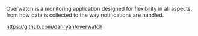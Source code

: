 Overwatch is a monitoring application designed for flexibility in all aspects, from how data is collected to the way notifications are handled.

https://github.com/danryan/overwatch

